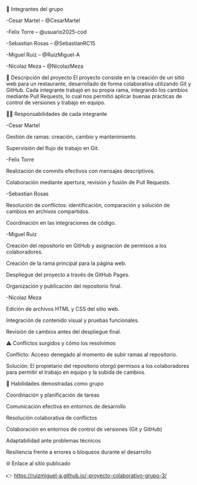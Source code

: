 👥 Integrantes del grupo

-Cesar Martel – @CesarMartel

-Felix Torre – @usuario2025-cod

-Sebastian Rosas – @SebastianRC15

-Miguel Ruiz – @RuizMiguel-A

-Nicolaz Meza – @NicolazMeza

📝 Descripción del proyecto
El proyecto consiste en la creación de un sitio web para un restaurante, desarrollado de forma colaborativa utilizando Git y GitHub.
Cada integrante trabajó en su propia rama, integrando los cambios mediante Pull Requests, lo cual nos permitió aplicar buenas prácticas de control de versiones y trabajo en equipo.

👨‍🔧 Responsabilidades de cada integrante

-Cesar Martel

Gestión de ramas: creación, cambio y mantenimiento.

Supervisión del flujo de trabajo en Git.

-Felix Torre

Realización de commits efectivos con mensajes descriptivos.

Colaboración mediante apertura, revisión y fusión de Pull Requests.

-Sebastian Rosas

Resolución de conflictos: identificación, comparación y solución de cambios en archivos compartidos.

Coordinación en las integraciones de código.

-Miguel Ruiz

Creación del repositorio en GitHub y asignación de permisos a los colaboradores.

Creación de la rama principal para la página web.

Despliegue del proyecto a través de GitHub Pages.

Organización y publicación del repositorio final.

-Nicolaz Meza

Edición de archivos HTML y CSS del sitio web.

Integración de contenido visual y pruebas funcionales.

Revisión de cambios antes del despliegue final.

⚠️ Conflictos surgidos y cómo los resolvimos

Conflicto: Acceso denegado al momento de subir ramas al repositorio.

Solución: El propietario del repositorio otorgó permisos a los colaboradores para permitir el trabajo en equipo y la subida de cambios.

🧠 Habilidades demostradas como grupo

Coordinación y planificación de tareas

Comunicación efectiva en entornos de desarrollo

Resolución colaborativa de conflictos

Colaboración en entornos de control de versiones (Git y GitHub)

Adaptabilidad ante problemas técnicos

Resiliencia frente a errores o bloqueos durante el desarrollo

🌐 Enlace al sitio publicado

👉 https://ruizmiguel-a.github.io/-proyecto-colaborativo-grupo-3/
